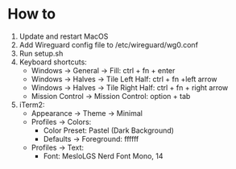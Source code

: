 # How to
1. Update and restart MacOS
2. Add Wireguard config file to /etc/wireguard/wg0.conf
3. Run setup.sh
4. Keyboard shortcuts:
   * Windows -> General -> Fill: ctrl + fn + enter
   * Windows -> Halves -> Tile Left Half: ctrl + fn +left arrow
   * Windows -> Halves -> Tile Right Half: ctrl + fn + right arrow
   * Mission Control -> Mission Control: option + tab
5. iTerm2:
   * Appearance -> Theme -> Minimal
   * Profiles -> Colors:
      * Color Preset: Pastel (Dark Background)
      * Defaults -> Foreground: ffffff
   * Profiles -> Text:
      * Font: MesloLGS Nerd Font Mono, 14